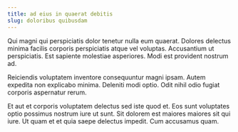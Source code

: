 ```yaml
---
title: ad eius in quaerat debitis
slug: doloribus quibusdam
---
```


Qui magni qui perspiciatis dolor tenetur nulla eum quaerat. Dolores delectus minima facilis corporis perspiciatis atque vel voluptas. Accusantium ut perspiciatis. Est sapiente molestiae asperiores. Modi est provident nostrum ad.

Reiciendis voluptatem inventore consequuntur magni ipsam. Autem expedita non explicabo minima. Deleniti modi optio. Odit nihil odio fugiat corporis aspernatur rerum.

Et aut et corporis voluptatem delectus sed iste quod et. Eos sunt voluptates optio possimus nostrum iure ut sunt. Sit dolorem est maiores maiores sit qui iure. Ut quam et et quia saepe delectus impedit. Cum accusamus quam.
